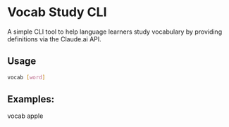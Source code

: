 # Vocab Study CLI

A simple CLI tool to help language learners study vocabulary by providing definitions via the Claude.ai API.

## Usage

```bash
vocab [word]
```

## Examples:
vocab apple


